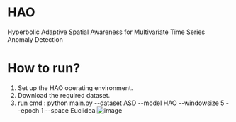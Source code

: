 # HAO
Hyperbolic Adaptive Spatial Awareness for Multivariate Time Series Anomaly Detection
# How to run?
1. Set up the HAO operating environment.
2. Download the required dataset.
3. run cmd : python main.py --dataset ASD --model HAO --windowsize 5 --epoch 1 --space Euclidea
![image](https://github.com/user-attachments/assets/38e1f298-e2b8-48cc-8c79-df94eeec49fe)
